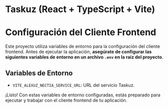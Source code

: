 # Taskuz (React + TypeScript + Vite)

# Configuración del Cliente Frontend

Este proyecto utiliza variables de entorno para la configuración del cliente frontend. Antes de ejecutar la aplicación, **asegúrate de configurar las siguientes variables de entorno en un archivo `.env` en la raíz del proyecto**.

## Variables de Entorno

- `VITE_ALEXUZ_NECTIA_SERVICE_URL`: URL del servicio Taskuz.

¡Listo! Con estas variables de entorno configuradas, estás preparado para ejecutar y trabajar con el cliente frontend de tu aplicación.
